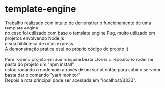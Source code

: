 # template-engine

Trabalho realizado com intuito de demonstrar o funcionamento de uma template engine <br>
no caso foi utilizado com base o template engine Pug, muito utilizado em projetos envolvendo Node.js <br>
e sua biblioteca de rotas express. <br>
A demonstração pratica está no próprio código do projeto ;)<br>
<br>
Para rodar o projeto em sua máquina basta clonar o repositório rodar na pasta do projeto um "npm install" <br>
estou rodando o nodemom através de um script então para subir o servidor basta dar o comando "yarn monitor" <br>
Depois a rota principal pode ser acessada em "localhost/3333".
